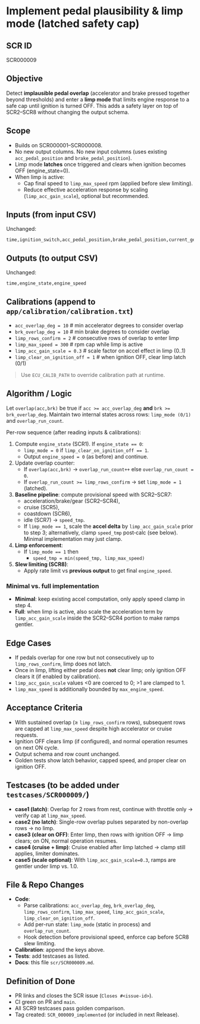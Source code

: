# Implement pedal plausibility & limp mode (latched safety cap)

## SCR ID
SCR000009

## Objective
Detect **implausible pedal overlap** (accelerator and brake pressed together beyond thresholds)
and enter a **limp mode** that limits engine response to a safe cap until ignition is turned OFF.
This adds a safety layer on top of SCR2–SCR8 without changing the output schema.

## Scope
- Builds on SCR000001–SCR000008.
- No new output columns. No new input columns (uses existing `acc_pedal_position` and `brake_pedal_position`).
- Limp mode **latches** once triggered and clears when ignition becomes OFF (engine_state=0).
- When limp is active:
  - Cap final speed to `limp_max_speed` rpm (applied before slew limiting).
  - Reduce effective acceleration response by scaling (`limp_acc_gain_scale`), optional but recommended.

## Inputs (from input CSV)
Unchanged:
```
time,ignition_switch,acc_pedal_position,brake_pedal_position,current_gear,cruise_enable,cruise_target_speed
```

## Outputs (to output CSV)
Unchanged:
```
time,engine_state,engine_speed
```

## Calibrations (append to `app/calibration/calibration.txt`)
- `acc_overlap_deg = 10`           # min accelerator degrees to consider overlap
- `brk_overlap_deg = 10`           # min brake degrees to consider overlap
- `limp_rows_confirm = 2`          # consecutive rows of overlap to enter limp
- `limp_max_speed = 300`           # rpm cap while limp is active
- `limp_acc_gain_scale = 0.3`      # scale factor on accel effect in limp (0..1)
- `limp_clear_on_ignition_off = 1` # when ignition OFF, clear limp latch (0/1)

> Use `ECU_CALIB_PATH` to override calibration path at runtime.

## Algorithm / Logic
Let `overlap(acc,brk)` be true if `acc >= acc_overlap_deg` **and** `brk >= brk_overlap_deg`.
Maintain two internal states across rows: `limp_mode (0/1)` and `overlap_run_count`.

Per-row sequence (after reading inputs & calibrations):
1. Compute `engine_state` (SCR1). If `engine_state == 0`:
   - `limp_mode = 0` if `limp_clear_on_ignition_off == 1`.
   - Output `engine_speed = 0` (as before) and continue.
2. Update overlap counter:
   - If `overlap(acc,brk)` → `overlap_run_count++` else `overlap_run_count = 0`.
   - If `overlap_run_count >= limp_rows_confirm` → set `limp_mode = 1` (latched).
3. **Baseline pipeline**: compute provisional speed with SCR2–SCR7:
   - acceleration/brake/gear (SCR2–SCR4),
   - cruise (SCR5),
   - coastdown (SCR6),
   - idle (SCR7) → `speed_tmp`.
   - If `limp_mode == 1`, scale the **accel delta** by `limp_acc_gain_scale` prior to step 3; alternatively, clamp `speed_tmp` post‑calc (see below). Minimal implementation may just clamp.
4. **Limp enforcement**:
   - If `limp_mode == 1` then
     - `speed_tmp = min(speed_tmp, limp_max_speed)`
5. **Slew limiting (SCR8)**:
   - Apply rate limit vs **previous output** to get final `engine_speed`.

### Minimal vs. full implementation
- **Minimal**: keep existing accel computation, only apply speed clamp in step 4.
- **Full**: when limp is active, also scale the acceleration term by `limp_acc_gain_scale` inside the SCR2–SCR4 portion to make ramps gentler.

## Edge Cases
- If pedals overlap for one row but not consecutively up to `limp_rows_confirm`, limp does not latch.
- Once in limp, lifting either pedal does **not** clear limp; only ignition OFF clears it (if enabled by calibration).
- `limp_acc_gain_scale` values <0 are coerced to 0; >1 are clamped to 1.
- `limp_max_speed` is additionally bounded by `max_engine_speed`.

## Acceptance Criteria
- With sustained overlap (≥ `limp_rows_confirm` rows), subsequent rows are capped at `limp_max_speed` despite high accelerator or cruise requests.
- Ignition OFF clears limp (if configured), and normal operation resumes on next ON cycle.
- Output schema and row count unchanged.
- Golden tests show latch behavior, capped speed, and proper clear on ignition OFF.

## Testcases (to be added under `testcases/SCR000009/`)
- **case1 (latch)**: Overlap for 2 rows from rest, continue with throttle only → verify cap at `limp_max_speed`.
- **case2 (no latch)**: Single-row overlap pulses separated by non-overlap rows → no limp.
- **case3 (clear on OFF)**: Enter limp, then rows with ignition OFF → limp clears; on ON, normal operation resumes.
- **case4 (cruise + limp)**: Cruise enabled after limp latched → clamp still applies, limiter dominates.
- **case5 (scale optional)**: With `limp_acc_gain_scale=0.3`, ramps are gentler under limp vs. 1.0.

## File & Repo Changes
- **Code**:
  - Parse calibrations: `acc_overlap_deg`, `brk_overlap_deg`, `limp_rows_confirm`, `limp_max_speed`, `limp_acc_gain_scale`, `limp_clear_on_ignition_off`.
  - Add per-run state: `limp_mode` (static in process) and `overlap_run_count`.
  - Hook detection before provisional speed, enforce cap before SCR8 slew limiting.
- **Calibration**: append the keys above.
- **Tests**: add testcases as listed.
- **Docs**: this file `scr/SCR000009.md`.

## Definition of Done
- PR links and closes the SCR issue (`Closes #<issue-id>`).
- CI green on PR and `main`.
- All SCR9 testcases pass golden comparison.
- Tag created: `SCR_000009_implemented` (or included in next Release).
